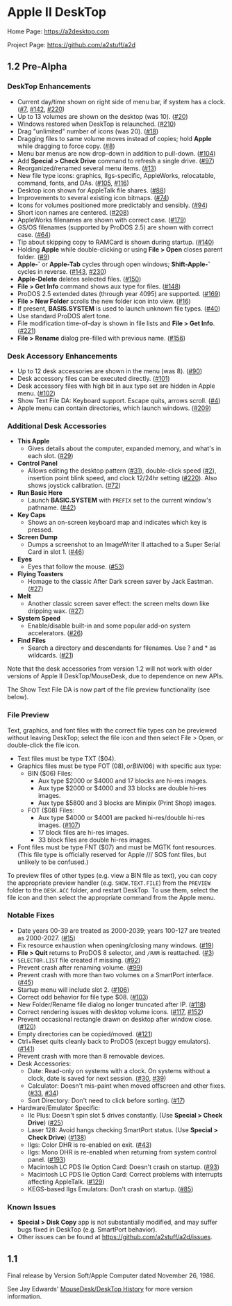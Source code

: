 # Apple II DeskTop

Home Page: https://a2desktop.com

Project Page: https://github.com/a2stuff/a2d

## 1.2 Pre-Alpha

### DeskTop Enhancements

* Current day/time shown on right side of menu bar, if system has a clock. ([#7](https://github.com/a2stuff/a2d/issues/7), [#142](https://github.com/a2stuff/a2d/issues/142), [#220](https://github.com/a2stuff/a2d/issues/220))
* Up to 13 volumes are shown on the desktop (was 10). ([#20](https://github.com/a2stuff/a2d/issues/20))
* Windows restored when DeskTop is relaunched. ([#210](https://github.com/a2stuff/a2d/issues/210))
* Drag "unlimited" number of icons (was 20). ([#18](https://github.com/a2stuff/a2d/issues/18))
* Dragging files to same volume moves instead of copies; hold **Apple** while dragging to force copy. ([#8](https://github.com/a2stuff/a2d/issues/8))
* Menu bar menus are now drop-down in addition to pull-down. ([#104](https://github.com/a2stuff/a2d/issues/104))
* Add **Special > Check Drive** command to refresh a single drive. ([#97](https://github.com/a2stuff/a2d/issues/97))
* Reorganized/renamed several menu items. ([#13](https://github.com/a2stuff/a2d/issues/13))
* New file type icons: graphics, IIgs-specific, AppleWorks, relocatable, command, fonts, and DAs. ([#105](https://github.com/a2stuff/a2d/issues/105), [#116](https://github.com/a2stuff/a2d/issues/116))
* Desktop icon shown for AppleTalk file shares. ([#88](https://github.com/a2stuff/a2d/issues/88))
* Improvements to several existing icon bitmaps. ([#74](https://github.com/a2stuff/a2d/issues/74))
* Icons for volumes positioned more predictably and sensibly. ([#94](https://github.com/a2stuff/a2d/issues/94))
* Short icon names are centered. ([#208](https://github.com/a2stuff/a2d/issues/208))
* AppleWorks filenames are shown with correct case. ([#179](https://github.com/a2stuff/a2d/issues/179))
* GS/OS filenames (supported by ProDOS 2.5) are shown with correct case. ([#64](https://github.com/a2stuff/a2d/issues/64))
* Tip about skipping copy to RAMCard is shown during startup. ([#140](https://github.com/a2stuff/a2d/issues/140))
* Holding **Apple** while double-clicking or using **File > Open** closes parent folder. ([#9](https://github.com/a2stuff/a2d/issues/9))
* **Apple-\`** or **Apple-Tab** cycles through open windows; **Shift-Apple-\`** cycles in reverse. ([#143](https://github.com/a2stuff/a2d/issues/143), [#230](https://github.com/a2stuff/a2d/issues/230))
* **Apple-Delete** deletes selected files. ([#150](https://github.com/a2stuff/a2d/issues/150))
* **File > Get Info** command shows aux type for files. ([#148](https://github.com/a2stuff/a2d/issues/148))
* ProDOS 2.5 extended dates (through year 4095) are supported. ([#169](https://github.com/a2stuff/a2d/issues/169))
* **File > New Folder** scrolls the new folder icon into view. ([#16](https://github.com/a2stuff/a2d/issues/16))
* If present, **BASIS.SYSTEM** is used to launch unknown file types. ([#40](https://github.com/a2stuff/a2d/issues/40))
* Use standard ProDOS alert tone.
* File modification time-of-day is shown in file lists and **File > Get Info**. ([#221](https://github.com/a2stuff/a2d/issues/221))
* **File > Rename** dialog pre-filled with previous name. ([#156](https://github.com/a2stuff/a2d/issues/156))

### Desk Accessory Enhancements

* Up to 12 desk accessories are shown in the menu (was 8). ([#90](https://github.com/a2stuff/a2d/issues/90))
* Desk accessory files can be executed directly. ([#101](https://github.com/a2stuff/a2d/issues/101))
* Desk accessory files with high bit in aux type set are hidden in Apple menu. ([#102](https://github.com/a2stuff/a2d/issues/102))
* Show Text File DA: Keyboard support. Escape quits, arrows scroll. ([#4](https://github.com/a2stuff/a2d/issues/4))
* Apple menu can contain directories, which launch windows. ([#209](https://github.com/a2stuff/a2d/issues/209))

### Additional Desk Accessories

* **This Apple**
  * Gives details about the computer, expanded memory, and what's in each slot. ([#29](https://github.com/a2stuff/a2d/issues/29))
* **Control Panel**
  * Allows editing the desktop pattern ([#31](https://github.com/a2stuff/a2d/issues/31)), double-click speed ([#2](https://github.com/a2stuff/a2d/issues/2)), insertion point blink speed, and clock 12/24hr setting ([#220](https://github.com/a2stuff/a2d/issues/220)). Also shows joystick calibration. ([#72](https://github.com/a2stuff/a2d/issues/72))
* **Run Basic Here**
  * Launch **BASIC.SYSTEM** with `PREFIX` set to the current window's pathname. ([#42](https://github.com/a2stuff/a2d/issues/42))
* **Key Caps**
  * Shows an on-screen keyboard map and indicates which key is pressed.
* **Screen Dump**
  * Dumps a screenshot to an ImageWriter II attached to a Super Serial Card in slot 1. ([#46](https://github.com/a2stuff/a2d/issues/46))
* **Eyes**
  * Eyes that follow the mouse. ([#53](https://github.com/a2stuff/a2d/issues/53))
* **Flying Toasters**
  * Homage to the classic After Dark screen saver by Jack Eastman. ([#27](https://github.com/a2stuff/a2d/issues/27))
* **Melt**
  * Another classic screen saver effect: the screen melts down like dripping wax. ([#27](https://github.com/a2stuff/a2d/issues/27))
* **System Speed**
  * Enable/disable built-in and some popular add-on system accelerators. ([#26](https://github.com/a2stuff/a2d/issues/26))
* **Find Files**
  * Search a directory and descendants for filenames. Use ? and * as wildcards. ([#21](https://github.com/a2stuff/a2d/issues/21))

Note that the desk accessories from version 1.2 will not work with older versions
of Apple II DeskTop/MouseDesk, due to dependence on new APIs.

The Show Text File DA is now part of the file preview functionality (see below).

### File Preview

Text, graphics, and font files with the correct file types can be
previewed without leaving DeskTop; select the file icon and then select
File > Open, or double-click the file icon.

* Text files must be type TXT ($04).
* Graphics files must be type FOT ($08), or BIN ($06) with specific aux type:
  * BIN ($06) Files:
    * Aux type $2000 or $4000 and 17 blocks are hi-res images.
    * Aux type $2000 or $4000 and 33 blocks are double hi-res images.
    * Aux type $5800 and 3 blocks are Minipix (Print Shop) images.
  * FOT ($08) Files:
    * Aux type $4000 or $4001 are packed hi-res/double hi-res images. ([#107](https://github.com/a2stuff/a2d/issues/107))
    * 17 block files are hi-res images.
    * 33 block files are double hi-res images.
* Font files must be type FNT ($07) and must be MGTK font resources. (This file type is officially reserved for Apple /// SOS font files, but unlikely to be confused.)

To preview files of other types (e.g. view a BIN file as text), you
can copy the appropriate preview handler (e.g. `SHOW.TEXT.FILE`) from
the `PREVIEW` folder to the `DESK.ACC` folder, and restart DeskTop. To
use them, select the file icon and then select the appropriate command
from the Apple menu.

### Notable Fixes

* Date years 00-39 are treated as 2000-2039; years 100-127 are treated as 2000-2027. ([#15](https://github.com/a2stuff/a2d/issues/15))
* Fix resource exhaustion when opening/closing many windows. ([#19](https://github.com/a2stuff/a2d/issues/19))
* **File > Quit** returns to ProDOS 8 selector, and `/RAM` is reattached. ([#3](https://github.com/a2stuff/a2d/issues/3))
* `SELECTOR.LIST` file created if missing. ([#92](https://github.com/a2stuff/a2d/issues/92))
* Prevent crash after renaming volume. ([#99](https://github.com/a2stuff/a2d/issues/99))
* Prevent crash with more than two volumes on a SmartPort interface. ([#45](https://github.com/a2stuff/a2d/issues/45))
* Startup menu will include slot 2. ([#106](https://github.com/a2stuff/a2d/issues/106))
* Correct odd behavior for file type $08. ([#103](https://github.com/a2stuff/a2d/issues/103))
* New Folder/Rename file dialog no longer truncated after IP. ([#118](https://github.com/a2stuff/a2d/issues/118))
* Correct rendering issues with desktop volume icons. ([#117](https://github.com/a2stuff/a2d/issues/117), [#152](https://github.com/a2stuff/a2d/issues/152))
* Prevent occasional rectangle drawn on desktop after window close. ([#120](https://github.com/a2stuff/a2d/issues/120))
* Empty directories can be copied/moved. ([#121](https://github.com/a2stuff/a2d/issues/121))
* Ctrl+Reset quits cleanly back to ProDOS (except buggy emulators). ([#141](https://github.com/a2stuff/a2d/issues/141))
* Prevent crash with more than 8 removable devices.
* Desk Accessories:
  * Date: Read-only on systems with a clock. On systems without a clock, date is saved for next session. ([#30](https://github.com/a2stuff/a2d/issues/30), [#39](https://github.com/a2stuff/a2d/issues/39))
  * Calculator: Doesn't mis-paint when moved offscreen and other fixes. ([#33](https://github.com/a2stuff/a2d/issues/33), [#34](https://github.com/a2stuff/a2d/issues/34))
  * Sort Directory: Don't need to click before sorting. ([#17](https://github.com/a2stuff/a2d/issues/17))
* Hardware/Emulator Specific:
  * IIc Plus: Doesn't spin slot 5 drives constantly. (Use **Special > Check Drive**) ([#25](https://github.com/a2stuff/a2d/issues/25))
  * Laser 128: Avoid hangs checking SmartPort status. (Use **Special > Check Drive**) ([#138](https://github.com/a2stuff/a2d/issues/138))
  * IIgs: Color DHR is re-enabled on exit. ([#43](https://github.com/a2stuff/a2d/issues/43))
  * IIgs: Mono DHR is re-enabled when returning from system control panel. ([#193](https://github.com/a2stuff/a2d/issues/193))
  * Macintosh LC PDS IIe Option Card: Doesn't crash on startup. ([#93](https://github.com/a2stuff/a2d/issues/93))
  * Macintosh LC PDS IIe Option Card: Correct problems with interrupts affecting AppleTalk. ([#129](https://github.com/a2stuff/a2d/issues/129))
  * KEGS-based IIgs Emulators: Don't crash on startup. ([#85](https://github.com/a2stuff/a2d/issues/85))

### Known Issues

* **Special > Disk Copy** app is not substantially modified, and may suffer bugs fixed in DeskTop (e.g. SmartPort behavior).
* Other issues can be found at https://github.com/a2stuff/a2d/issues.


## 1.1

Final release by Version Soft/Apple Computer dated November 26, 1986.

See Jay Edwards' [MouseDesk/DeskTop History](https://mirrors.apple2.org.za/ground.icaen.uiowa.edu/MiscInfo/Misc/mousedesk.info)
for more version information.

